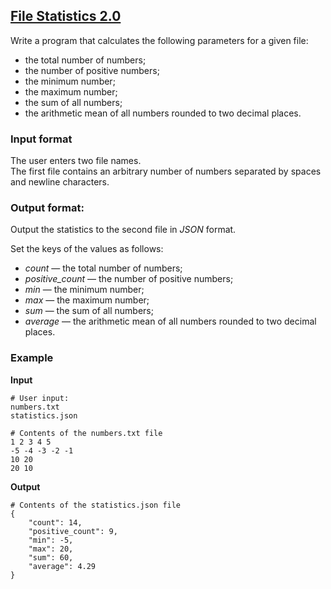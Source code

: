 ## [File Statistics 2.0](../../../solutions/3.5/35_k.py)

Write a program that calculates the following parameters for a given file:

- the total number of numbers;
- the number of positive numbers;
- the minimum number;
- the maximum number;
- the sum of all numbers;
- the arithmetic mean of all numbers rounded to two decimal places.

### Input format

The user enters two file names.\
The first file contains an arbitrary number of numbers separated by spaces and newline characters.

### Output format:

Output the statistics to the second file in _JSON_ format.

Set the keys of the values as follows:

- _count_ — the total number of numbers;
- _positive_count_ — the number of positive numbers;
- _min_ — the minimum number;
- _max_ — the maximum number;
- _sum_ — the sum of all numbers;
- _average_ — the arithmetic mean of all numbers rounded to two decimal places.

### Example

__Input__
```plaintext
# User input:
numbers.txt
statistics.json

# Contents of the numbers.txt file
1 2 3 4 5
-5 -4 -3 -2 -1
10 20
20 10
```

__Output__
```plaintext
# Contents of the statistics.json file
{
    "count": 14,
    "positive_count": 9,
    "min": -5,
    "max": 20,
    "sum": 60,
    "average": 4.29
}
```